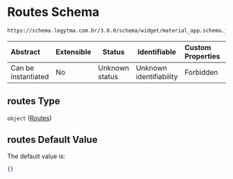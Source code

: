 # Routes Schema

```txt
https://schema.legytma.com.br/3.0.0/schema/widget/material_app.schema.json#/properties/routes
```




| Abstract            | Extensible | Status         | Identifiable            | Custom Properties | Additional Properties | Access Restrictions | Defined In                                                                                     |
| :------------------ | ---------- | -------------- | ----------------------- | :---------------- | --------------------- | ------------------- | ---------------------------------------------------------------------------------------------- |
| Can be instantiated | No         | Unknown status | Unknown identifiability | Forbidden         | Allowed               | none                | [material_app.schema.json\*](../schema/widget/material_app.schema.json) |

## routes Type

`object` ([Routes](material_app-properties-routes.md))

## routes Default Value

The default value is:

```json
{}
```
